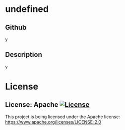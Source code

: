 
  
# undefined

## Github

y

## Description

y

# License

## License: Apache [![License](https://img.shields.io/badge/License-Apache_2.0-blue.svg)](https://opensource.org/licenses/Apache-2.0)

This project is being licensed under the Apache license: https://www.apache.org/licenses/LICENSE-2.0
    


